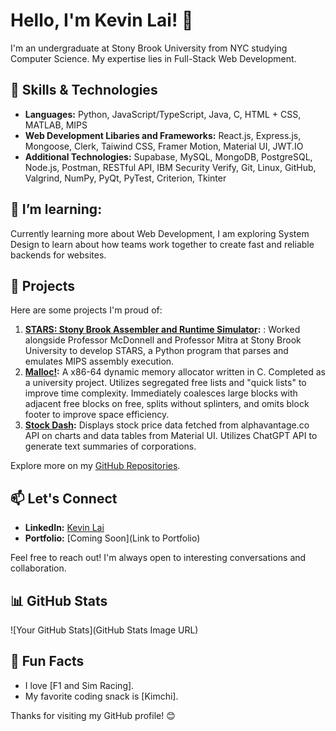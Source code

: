 # Hello, I'm Kevin Lai! 👋

I'm an undergraduate at Stony Brook University from NYC studying Computer Science. My expertise lies in Full-Stack Web Development.

## 🔧 Skills & Technologies

- **Languages:** Python, JavaScript/TypeScript, Java, C, HTML + CSS, MATLAB, MIPS
- **Web Development Libaries and Frameworks:** React.js, Express.js, Mongoose, Clerk, Taiwind CSS, Framer Motion, Material UI, JWT.IO
- **Additional Technologies:** Supabase, MySQL, MongoDB, PostgreSQL, Node.js, Postman, RESTful API, IBM Security Verify, Git, Linux, GitHub, Valgrind, NumPy, PyQt, PyTest, Criterion, Tkinter

## 🌱 I’m learning:

Currently learning more about Web Development, I am exploring System Design to learn about how teams work together to create fast and reliable backends for websites.

## 🚀 Projects

Here are some projects I'm proud of:

1. **[STARS: Stony Brook Assembler and Runtime Simulator](https://github.com/sbustars/STARS):** : Worked alongside Professor McDonnell and Professor Mitra at Stony Brook University to develop STARS, a Python program that parses and emulates MIPS assembly execution.
2. **[Malloc!](https://github.com/lai-kevin/Memory-Allocator):** A x86-64 dynamic memory allocator written in C. Completed as a university project. Utilizes segregated free lists and "quick lists" to improve time complexity. Immediately coalesces large blocks with adjacent free blocks on free, splits without splinters, and omits block footer to improve space efficiency.
3. **[Stock Dash](https://github.com/lai-kevin/AI_Stock_Dashboard):** Displays stock price data fetched from alphavantage.co API on charts and data tables from Material UI. Utilizes ChatGPT API to generate text summaries of corporations.

Explore more on my [GitHub Repositories](https://github.com/lai-kevin).

## 📫 Let's Connect

- **LinkedIn:** [Kevin Lai](https://www.linkedin.com/in/kevinlaisoftware/)
- **Portfolio:** [Coming Soon](Link to Portfolio)

Feel free to reach out! I'm always open to interesting conversations and collaboration.

## 📊 GitHub Stats

![Your GitHub Stats](GitHub Stats Image URL)

<!-- You can use tools like https://github.com/anuraghazra/github-readme-stats to generate your GitHub Stats Image URL -->

## 🎉 Fun Facts

- I love [F1 and Sim Racing].
- My favorite coding snack is [Kimchi].

Thanks for visiting my GitHub profile! 😊
